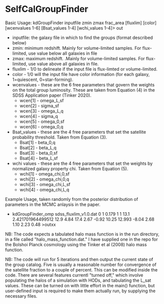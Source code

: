 # SelfCalGroupFinder

Basic Usage:
kdGroupFinder inputfile zmin zmax frac_area [fluxlim] [color] [wcenvalues 1-6] [Bsat_values 1-4] [wchi_values 1-4]> out

- inputfile: the galaxy file in which to find the groups (format described below)
- zmin: minimum redshift. Mainly for volume-limited samples. For flux-limited, use value below all galaxies in file
- zmax: maximum redshift. .Mainly for volume-limited samples. For flux-limited, use value above all galaxies in file.
- fluxlim - 1/0 to delineate if the input file is flux-limted or volume-limited.
- color - 1/0 will the input file have color information (for each galaxy, 1=quiescent, 0=star-forming).
- wcenvalues - these are the 6 free parameters that govern the weights on the total group luminosity. These are taken from Equation (4) in the SDSS Application paper (Tinker 2020).
  - wcen[1] - omega_L,sf 
  - wcen[2] - sigma_sf
  - wcen[3] - omega_L,q
  - wcen[4] - sigma_q
  - wcen[5] - omega_0,sf
  - wcen[6] - omega_0,q
- Bsat_values - these are the 4 free parameters that set the satellite probability threshold. Taken from Equation (3).
  - Bsat[1] - beta_0,q
  - Bsat[2] - beta_L,q
  - Bsat[3] - beta_0,sf
  - Bsat[4] - beta_L,sf
- wchi values - these are the 4 free parameters that set the weights by normalized galaxy property chi. Taken from Equation (5).
  - wchi[1] - omega_chi,0,sf
  - wchi[2] - omega_chi,0,q
  - wchi[3] - omega_chi,L,sf
  - wchi[4] - omega_chi,L,q

Example Usage, taken randomly from the posterior distribution of parameters in the MCMC anlaysis in the paper.
- kdGroupFinder_omp sdss_fluxlim_v1.0.dat  0 1 0.179 1 1  13.1 2.421701964499512 12.9 4.84 17.4 2.67 -0.92 10.25 12.993 -8.04 2.68 1.10 2.23 0.48 >outxx

NB: The code expects a tabulated halo mass function is in the run directory, in a file called "halo_mass_function.dat." I have supplied one in the repo for the Bolshoi Planck cosmology using the Tinker et al (2008) halo mass function.

NB: The code will run for 5 iterations and then output the current state of the group catalog. Five is usually a reasonable number for convergence of the satellite fraction to a couple of percent. This can be modified inside the code. There are several features currentl "turned off," which involve populating the halos of a simulation with HODs, and tabulating the L_sat values. These can be turned on with little effort in the main() function, but user-defined input is required to make them actually run, by supplying the necessary files.
